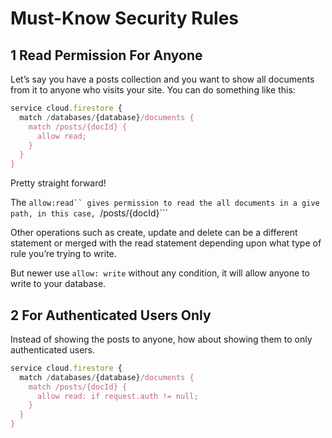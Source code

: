 # Must-Know Security Rules

## 1 Read Permission For Anyone

Let’s say you have a posts collection and you want to show all documents from it to anyone who visits your site. You can do something like this:

```javascript
service cloud.firestore {
  match /databases/{database}/documents {
    match /posts/{docId} {
      allow read;
    }
  }
}
```

Pretty straight forward!

The ```allow:read`` gives permission to read the all documents in a give path, in this case,
```/posts/{docId}```

Other operations such as create, update and delete can be a different statement or merged with the read statement depending upon what type of rule you’re trying to write.

But newer use ```allow: write``` without any condition, it will allow anyone to write to your database.

## 2 For Authenticated Users Only

Instead of showing the posts to anyone, how about showing them to only authenticated users.

```javascript
service cloud.firestore {
  match /databases/{database}/documents {
    match /posts/{docId} {
      allow read: if request.auth != null;
    }
  }
}
```
